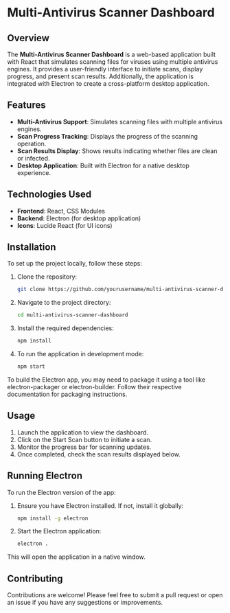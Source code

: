 # Multi-Antivirus Scanner Dashboard

## Overview

The **Multi-Antivirus Scanner Dashboard** is a web-based application built with React that simulates scanning files for viruses using multiple antivirus engines. It provides a user-friendly interface to initiate scans, display progress, and present scan results. Additionally, the application is integrated with Electron to create a cross-platform desktop application.

## Features

- **Multi-Antivirus Support**: Simulates scanning files with multiple antivirus engines.
- **Scan Progress Tracking**: Displays the progress of the scanning operation.
- **Scan Results Display**: Shows results indicating whether files are clean or infected.
- **Desktop Application**: Built with Electron for a native desktop experience.

## Technologies Used

- **Frontend**: React, CSS Modules
- **Backend**: Electron (for desktop application)
- **Icons**: Lucide React (for UI icons)

## Installation

To set up the project locally, follow these steps:

1. Clone the repository:
   ```bash
   git clone https://github.com/yourusername/multi-antivirus-scanner-dashboard.git
   ```

2. Navigate to the project directory:
   ```bash
   cd multi-antivirus-scanner-dashboard
   ```

3. Install the required dependencies:
   ```bash
   npm install
   ```

4. To run the application in development mode:
   ```bash
   npm start
   ```

To build the Electron app, you may need to package it using a tool like electron-packager or electron-builder. Follow their respective documentation for packaging instructions.

## Usage

1. Launch the application to view the dashboard.
2. Click on the Start Scan button to initiate a scan.
3. Monitor the progress bar for scanning updates.
4. Once completed, check the scan results displayed below.

## Running Electron

To run the Electron version of the app:

1. Ensure you have Electron installed. If not, install it globally:
   ```bash
   npm install -g electron
   ```

2. Start the Electron application:
   ```bash
   electron .
   ```

This will open the application in a native window.

## Contributing

Contributions are welcome! Please feel free to submit a pull request or open an issue if you have any suggestions or improvements.
